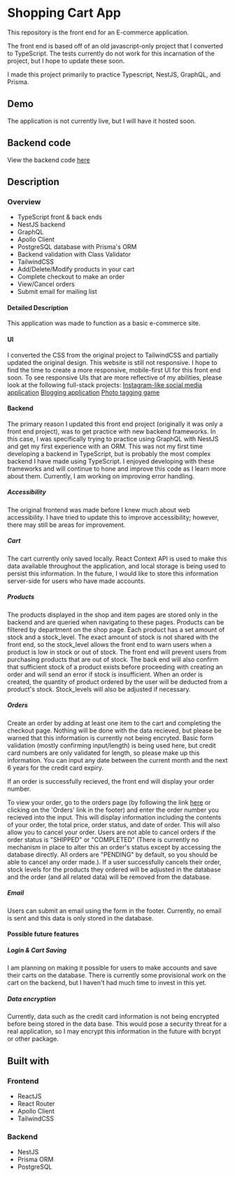 # Shopping Cart App

This repository is the front end for an E-commerce application.

The front end is based off of an old javascript-only project that I converted to TypeScript. The tests currently do not work for this incarnation of the project, but I hope to update these soon.

I made this project primarily to practice Typescript, NestJS, GraphQL, and Prisma.

## Demo

The application is not currently live, but I will have it hosted soon.

## Backend code

View the backend code [here](https://github.com/Stillwell-C/shoppingCartAPI)

## Description

### Overview

- TypeScript front & back ends
- NestJS backend
- GraphQL
- Apollo Client
- PostgreSQL database with Prisma's ORM
- Backend validation with Class Validator
- TailwindCSS
- Add/Delete/Modify products in your cart
- Complete checkout to make an order
- View/Cancel orders
- Submit email for mailing list

#### Detailed Description

This application was made to function as a basic e-commerce site.

#### UI

I converted the CSS from the original project to TailwindCSS and partially updated the original design. This website is still not responsive. I hope to find the time to create a more responsive, mobile-first UI for this front end soon. To see responsive UIs that are more reflective of my abilities, please look at the following full-stack projects:
[Instagram-like social media application](https://github.com/Stillwell-C/gram-copy)
[Blogging application](https://github.com/Stillwell-C/blog-frontend)
[Photo tagging game](https://github.com/Stillwell-C/photoTag)

#### Backend

The primary reason I updated this front end project (originally it was only a front end project), was to get practice with new backend frameworks. In this case, I was specifically trying to practice using GraphQL with NestJS and get my first experience with an ORM. This was not my first time developing a backend in TypeScript, but is probably the most complex backend I have made using TypeScript. I enjoyed developing with these frameworks and will continue to hone and improve this code as I learn more about them. Currently, I am working on improving error handling.

##### Accessibility

The original frontend was made before I knew much about web accessibility. I have tried to update this to improve accessibility; however, there may still be areas for improvement.

##### Cart

The cart currently only saved locally. React Context API is used to make this data available throughout the application, and local storage is being used to persist this information. In the future, I would like to store this information server-side for users who have made accounts.

##### Products

The products displayed in the shop and item pages are stored only in the backend and are queried when navigating to these pages. Products can be filtered by department on the shop page. Each product has a set amount of stock and a stock_level. The exact amount of stock is not shared with the front end, so the stock_level allows the front end to warn users when a product is low in stock or out of stock. The front end will prevent users from purchasing products that are out of stock. The back end will also confirm that sufficient stock of a product exists before proceeding with creating an order and will send an error if stock is insufficient. When an order is created, the quantity of product ordered by the user will be deducted from a product's stock. Stock_levels will also be adjusted if necessary.

##### Orders

Create an order by adding at least one item to the cart and completing the checkout page. Nothing will be done with the data recieved, but please be warned that this information is currently not being encryted. Basic form validation (mostly confirming input/length) is being used here, but credit card numbers are only validated for length, so please make up this information. You can input any date between the current month and the next 6 years for the credit card expiry.

If an order is successfully recieved, the front end will display your order number.

To view your order, go to the orders page (by following the link [here]() or clicking on the 'Orders' link in the footer) and enter the order number you recieved into the input. This will display information including the contents of your order, the total price, order status, and date of order. This will also allow you to cancel your order. Users are not able to cancel orders if the order status is "SHIPPED" or "COMPLETED" (There is currently no mechanism in place to alter this an order's status except by accessing the database directly. All orders are "PENDING" by default, so you should be able to cancel any order made.). If a user successfully cancels their order, stock levels for the products they ordered will be adjusted in the database and the order (and all related data) will be removed from the database.

##### Email

Users can submit an email using the form in the footer. Currently, no email is sent and this data is only stored in the database.

#### Possible future features

##### Login & Cart Saving

I am planning on making it possible for users to make accounts and save their carts on the database. There is currently some provisional work on the cart on the backend, but I haven't had much time to invest in this yet.

##### Data encryption

Currently, data such as the credit card information is not being encrypted before being stored in the data base. This would pose a security threat for a real application, so I may encrypt this information in the future with bcrypt or other package.

## Built with

### Frontend

- ReactJS
- React Router
- Apollo Client
- TailwindCSS

### Backend

- NestJS
- Prisma ORM
- PostgreSQL
